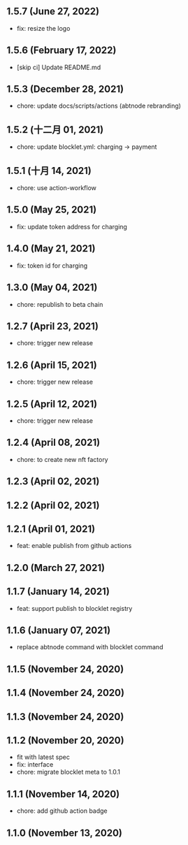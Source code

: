 ## 1.5.7 (June 27, 2022)

- fix: resize the logo

## 1.5.6 (February 17, 2022)

- [skip ci] Update README.md

## 1.5.3 (December 28, 2021)

- chore: update docs/scripts/actions (abtnode rebranding)

## 1.5.2 (十二月 01, 2021)

- chore: update blocklet.yml: charging -> payment

## 1.5.1 (十月 14, 2021)

- chore: use action-workflow

## 1.5.0 (May 25, 2021)

- fix: update token address for charging

## 1.4.0 (May 21, 2021)

- fix: token id for charging

## 1.3.0 (May 04, 2021)

- chore: republish to beta chain

## 1.2.7 (April 23, 2021)

- chore: trigger new release

## 1.2.6 (April 15, 2021)

- chore: trigger new release

## 1.2.5 (April 12, 2021)

- chore: trigger new release

## 1.2.4 (April 08, 2021)

- chore: to create new nft factory

## 1.2.3 (April 02, 2021)

## 1.2.2 (April 02, 2021)

## 1.2.1 (April 01, 2021)

- feat: enable publish from github actions

## 1.2.0 (March 27, 2021)

## 1.1.7 (January 14, 2021)

- feat: support publish to blocklet registry

## 1.1.6 (January 07, 2021)

- replace abtnode command with blocklet command

## 1.1.5 (November 24, 2020)

## 1.1.4 (November 24, 2020)

## 1.1.3 (November 24, 2020)

## 1.1.2 (November 20, 2020)

- fit with latest spec
- fix: interface
- chore: migrate blocklet meta to 1.0.1

## 1.1.1 (November 14, 2020)

- chore: add github action badge

## 1.1.0 (November 13, 2020)

